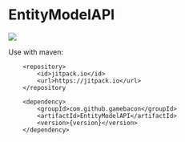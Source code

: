 # EntityModelAPI

[![](https://jitpack.io/v/gamebacon/EntityModelAPI.svg)](https://jitpack.io/#gamebacon/EntityModelAPI)

Use with maven:

        <repository>
            <id>jitpack.io</id>
            <url>https://jitpack.io</url>
        </repository

        <dependency>
            <groupId>com.github.gamebacon</groupId>
            <artifactId>EntityModelAPI</artifactId>
            <version>{version}</version>
        </dependency>
